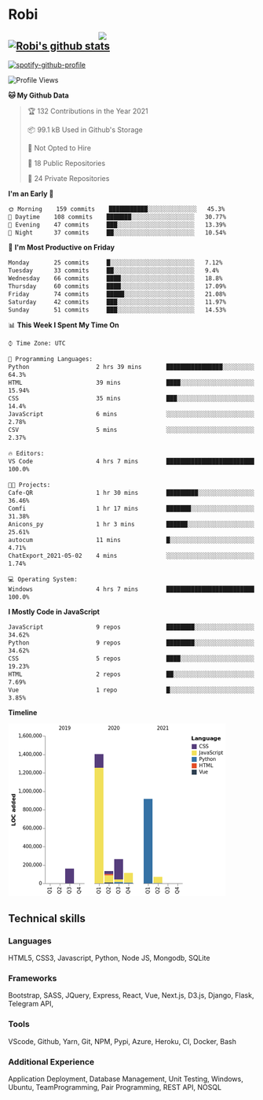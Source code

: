 # Robi

<img align='right' src='https://thumbs.gfycat.com/BleakGorgeousAmoeba-size_restricted.gif' width='320'>

[![Robi's github stats](https://github-readme-stats-lime-theta.vercel.app/api?username=robimez&count_private=true&show_icons=true&theme=dark)](https://github.com/RobiMez/github-readme-stats)
---

[![spotify-github-profile](https://spotify-github-profile.vercel.app/api/view?uid=vy6ne4sn1wcemvxhp0qti58n5&cover_image=true&theme=novatorem)](https://spotify-github-profile.vercel.app/api/view?uid=vy6ne4sn1wcemvxhp0qti58n5&redirect=true)



<!--START_SECTION:waka-->
![Profile Views](http://img.shields.io/badge/Profile%20Views-5-blue)

**🐱 My Github Data** 

> 🏆 132 Contributions in the Year 2021
 > 
> 📦 99.1 kB Used in Github's Storage 
 > 
> 🚫 Not Opted to Hire
 > 
> 📜 18 Public Repositories 
 > 
> 🔑 24 Private Repositories  
 > 
**I'm an Early 🐤** 

```text
🌞 Morning    159 commits    ███████████░░░░░░░░░░░░░░   45.3% 
🌆 Daytime    108 commits    ███████░░░░░░░░░░░░░░░░░░   30.77% 
🌃 Evening    47 commits     ███░░░░░░░░░░░░░░░░░░░░░░   13.39% 
🌙 Night      37 commits     ██░░░░░░░░░░░░░░░░░░░░░░░   10.54%

```
📅 **I'm Most Productive on Friday** 

```text
Monday       25 commits     █░░░░░░░░░░░░░░░░░░░░░░░░   7.12% 
Tuesday      33 commits     ██░░░░░░░░░░░░░░░░░░░░░░░   9.4% 
Wednesday    66 commits     ████░░░░░░░░░░░░░░░░░░░░░   18.8% 
Thursday     60 commits     ████░░░░░░░░░░░░░░░░░░░░░   17.09% 
Friday       74 commits     █████░░░░░░░░░░░░░░░░░░░░   21.08% 
Saturday     42 commits     ███░░░░░░░░░░░░░░░░░░░░░░   11.97% 
Sunday       51 commits     ███░░░░░░░░░░░░░░░░░░░░░░   14.53%

```


📊 **This Week I Spent My Time On** 

```text
⌚︎ Time Zone: UTC

💬 Programming Languages: 
Python                   2 hrs 39 mins       ████████████████░░░░░░░░░   64.3% 
HTML                     39 mins             ████░░░░░░░░░░░░░░░░░░░░░   15.94% 
CSS                      35 mins             ███░░░░░░░░░░░░░░░░░░░░░░   14.4% 
JavaScript               6 mins              ░░░░░░░░░░░░░░░░░░░░░░░░░   2.78% 
CSV                      5 mins              ░░░░░░░░░░░░░░░░░░░░░░░░░   2.37%

🔥 Editors: 
VS Code                  4 hrs 7 mins        █████████████████████████   100.0%

🐱‍💻 Projects: 
Cafe-QR                  1 hr 30 mins        █████████░░░░░░░░░░░░░░░░   36.46% 
Comfi                    1 hr 17 mins        ███████░░░░░░░░░░░░░░░░░░   31.38% 
Anicons_py               1 hr 3 mins         ██████░░░░░░░░░░░░░░░░░░░   25.61% 
autocum                  11 mins             █░░░░░░░░░░░░░░░░░░░░░░░░   4.71% 
ChatExport_2021-05-02    4 mins              ░░░░░░░░░░░░░░░░░░░░░░░░░   1.74%

💻 Operating System: 
Windows                  4 hrs 7 mins        █████████████████████████   100.0%

```

**I Mostly Code in JavaScript** 

```text
JavaScript               9 repos             ████████░░░░░░░░░░░░░░░░░   34.62% 
Python                   9 repos             ████████░░░░░░░░░░░░░░░░░   34.62% 
CSS                      5 repos             ████░░░░░░░░░░░░░░░░░░░░░   19.23% 
HTML                     2 repos             ██░░░░░░░░░░░░░░░░░░░░░░░   7.69% 
Vue                      1 repo              █░░░░░░░░░░░░░░░░░░░░░░░░   3.85%

```


**Timeline**

![Chart not found](https://raw.githubusercontent.com/RobiMez/RobiMez/master/charts/bar_graph.png) 


<!--END_SECTION:waka-->

## Technical skills

### Languages

HTML5, CSS3, Javascript, Python, Node JS, Mongodb, SQLite

### Frameworks

Bootstrap, SASS, JQuery, Express, React, Vue, Next.js,
D3.js, Django, Flask, Telegram API,

### Tools

VScode, Github, Yarn, Git, NPM, Pypi, Azure, Heroku, CI, Docker, Bash

### Additional Experience

Application Deployment, Database Management, Unit Testing, Windows, Ubuntu, TeamProgramming, Pair Programming, REST API, NOSQL
